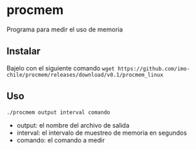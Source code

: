 # procmem
Programa para medir el uso de memoria

## Instalar
Bajelo con el siguiente comando
`wget https://github.com/imo-chile/procmem/releases/download/v0.1/procmem_linux`

## Uso
`./procmem output interval comando`
 - output: el nombre del archivo de salida
 - interval:  el intervalo de muestreo de memoria en segundos
 - comando: el comando a medir
